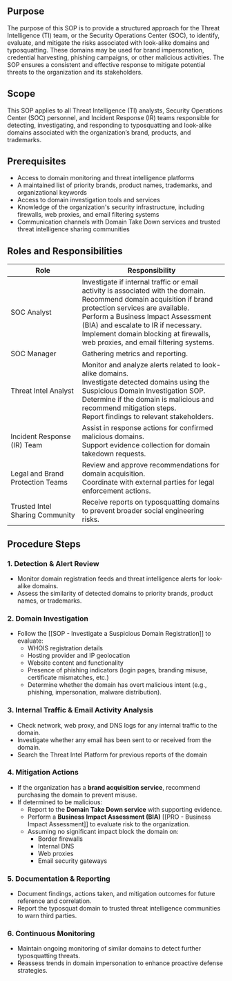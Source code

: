 ## Purpose
The purpose of this SOP is to provide a structured approach for the Threat Intelligence (TI) team, or the Security Operations Center (SOC), to identify, evaluate, and mitigate the risks associated with look-alike domains and typosquatting. These domains may be used for brand impersonation, credential harvesting, phishing campaigns, or other malicious activities. The SOP ensures a consistent and effective response to mitigate potential threats to the organization and its stakeholders.
## Scope
This SOP applies to all Threat Intelligence (TI) analysts, Security Operations Center (SOC) personnel, and Incident Response (IR) teams responsible for detecting, investigating, and responding to typosquatting and look-alike domains associated with the organization’s brand, products, and trademarks.
## Prerequisites
- Access to domain monitoring and threat intelligence platforms
- A maintained list of priority brands, product names, trademarks, and organizational keywords
- Access to domain investigation tools and services
- Knowledge of the organization's security infrastructure, including firewalls, web proxies, and email filtering systems
- Communication channels with Domain Take Down services and trusted threat intelligence sharing communities
## Roles and Responsibilities

| Role                             | Responsibility                                                                                                                                                                                                                                                                                                                   |
| -------------------------------- | -------------------------------------------------------------------------------------------------------------------------------------------------------------------------------------------------------------------------------------------------------------------------------------------------------------------------------- |
| SOC Analyst                      | Investigate if internal traffic or email activity is associated with the domain.<br>Recommend domain acquisition if brand protection services are available.<br>Perform a Business Impact Assessment (BIA) and escalate to IR if necessary.<br>Implement domain blocking at firewalls, web proxies, and email filtering systems. |
| SOC Manager                      | Gathering metrics and reporting.                                                                                                                                                                                                                                                                                                 |
| Threat Intel Analyst             | Monitor and analyze alerts related to look-alike domains.<br>Investigate detected domains using the Suspicious Domain Investigation SOP.<br>Determine if the domain is malicious and recommend mitigation steps.<br>Report findings to relevant stakeholders.                                                                    |
| Incident Response (IR) Team      | Assist in response actions for confirmed malicious domains.<br>Support evidence collection for domain takedown requests.                                                                                                                                                                                                         |
| Legal and Brand Protection Teams | Review and approve recommendations for domain acquisition.<br>Coordinate with external parties for legal enforcement actions.                                                                                                                                                                                                    |
| Trusted Intel Sharing Community  | Receive reports on typosquatting domains to prevent broader social engineering risks.                                                                                                                                                                                                                                            |

## Procedure Steps

### 1. **Detection & Alert Review**
- Monitor domain registration feeds and threat intelligence alerts for look-alike domains.
- Assess the similarity of detected domains to priority brands, product names, or trademarks.
### 2. **Domain Investigation**
- Follow the [[SOP - Investigate a Suspicious Domain Registration]] to evaluate:
    - WHOIS registration details
    - Hosting provider and IP geolocation
    - Website content and functionality
    - Presence of phishing indicators (login pages, branding misuse, certificate mismatches, etc.)
    - Determine whether the domain has overt malicious intent (e.g., phishing, impersonation, malware distribution).
### 3. **Internal Traffic & Email Activity Analysis**
- Check network, web proxy, and DNS logs for any internal traffic to the domain.
- Investigate whether any email has been sent to or received from the domain.
- Search the Threat Intel Platform for previous reports of the domain
### 4. **Mitigation Actions**
- If the organization has a **brand acquisition service**, recommend purchasing the domain to prevent misuse.
- If determined to be malicious:    
    - Report to the **Domain Take Down service** with supporting evidence.
    - Perform a **Business Impact Assessment (BIA)** [[PRO - Business Impact Assessment]] to evaluate risk to the organization.
    - Assuming no significant impact block the domain on:
        - Border firewalls
        - Internal DNS
        - Web proxies
        - Email security gateways
### 5. **Documentation & Reporting**
- Document findings, actions taken, and mitigation outcomes for future reference and correlation.
- Report the typosquat domain to trusted threat intelligence communities to warn third parties.
### 6. **Continuous Monitoring**
- Maintain ongoing monitoring of similar domains to detect further typosquatting threats.
- Reassess trends in domain impersonation to enhance proactive defense strategies.
